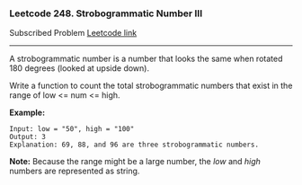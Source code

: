 ### Leetcode 248. Strobogrammatic Number III
Subscribed Problem
[Leetcode link](https://leetcode.com/problems/strobogrammatic-number-iii/)

---

A strobogrammatic number is a number that looks the same when rotated 180 degrees (looked at upside down).

Write a function to count the total strobogrammatic numbers that exist in the range of low <= num <= high.

**Example:**
```
Input: low = "50", high = "100"
Output: 3 
Explanation: 69, 88, and 96 are three strobogrammatic numbers.
```
**Note:**
Because the range might be a large number, the *low* and *high* numbers are represented as string.
